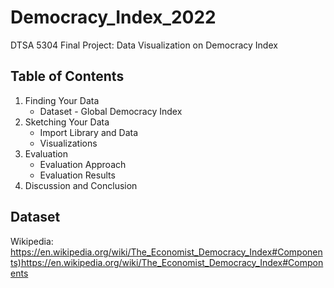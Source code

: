 # Democracy_Index_2022

DTSA 5304 Final Project: Data Visualization on Democracy Index

## Table of Contents
1. Finding Your Data
   - Dataset - Global Democracy Index
2. Sketching Your Data
   - Import Library and Data
   - Visualizations
3. Evaluation
   - Evaluation Approach
   - Evaluation Results
4. Discussion and Conclusion

## Dataset
Wikipedia: <https://en.wikipedia.org/wiki/The_Economist_Democracy_Index#Components)https://en.wikipedia.org/wiki/The_Economist_Democracy_Index#Components>

